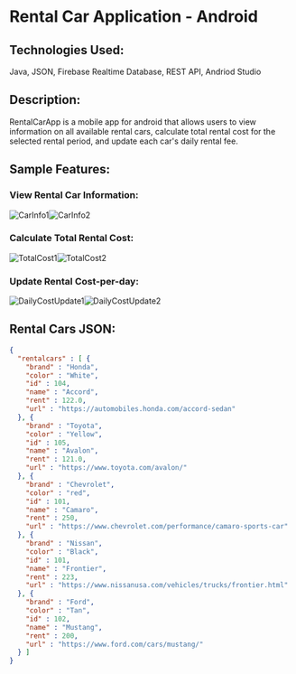 # Rental Car Application - Android

## Technologies Used:

Java, JSON, Firebase Realtime Database, REST API, Andriod Studio

## Description:

RentalCarApp is a mobile app for android that allows users to view information on all available rental cars, calculate total rental cost for the selected rental period, and update each car's daily rental fee. 

## Sample Features:

### View Rental Car Information:

![CarInfo1](https://github.com/drl96/RentalCarApp/blob/master/Resources/CarInfo1.PNG)![CarInfo2](https://github.com/drl96/RentalCarApp/blob/master/Resources/CarInfo2.PNG)

### Calculate Total Rental Cost:

![TotalCost1](https://github.com/drl96/RentalCarApp/blob/master/Resources/TotalCost1.PNG)![TotalCost2](https://github.com/drl96/RentalCarApp/blob/master/Resources/TotalCost2.PNG)

### Update Rental Cost-per-day:

![DailyCostUpdate1](https://github.com/drl96/RentalCarApp/blob/master/Resources/DailyCostUpdate1.PNG)![DailyCostUpdate2](https://github.com/drl96/RentalCarApp/blob/master/Resources/DailyCostUpdate2.PNG)

## Rental Cars JSON:

```json
{
  "rentalcars" : [ {
    "brand" : "Honda",
    "color" : "White",
    "id" : 104,
    "name" : "Accord",
    "rent" : 122.0,
    "url" : "https://automobiles.honda.com/accord-sedan"
  }, {
    "brand" : "Toyota",
    "color" : "Yellow",
    "id" : 105,
    "name" : "Avalon",
    "rent" : 121.0,
    "url" : "https://www.toyota.com/avalon/"
  }, {
    "brand" : "Chevrolet",
    "color" : "red",
    "id" : 101,
    "name" : "Camaro",
    "rent" : 250,
    "url" : "https://www.chevrolet.com/performance/camaro-sports-car"
  }, {
    "brand" : "Nissan",
    "color" : "Black",
    "id" : 101,
    "name" : "Frontier",
    "rent" : 223,
    "url" : "https://www.nissanusa.com/vehicles/trucks/frontier.html"
  }, {
    "brand" : "Ford",
    "color" : "Tan",
    "id" : 102,
    "name" : "Mustang",
    "rent" : 200,
    "url" : "https://www.ford.com/cars/mustang/"
  } ]
}
```

